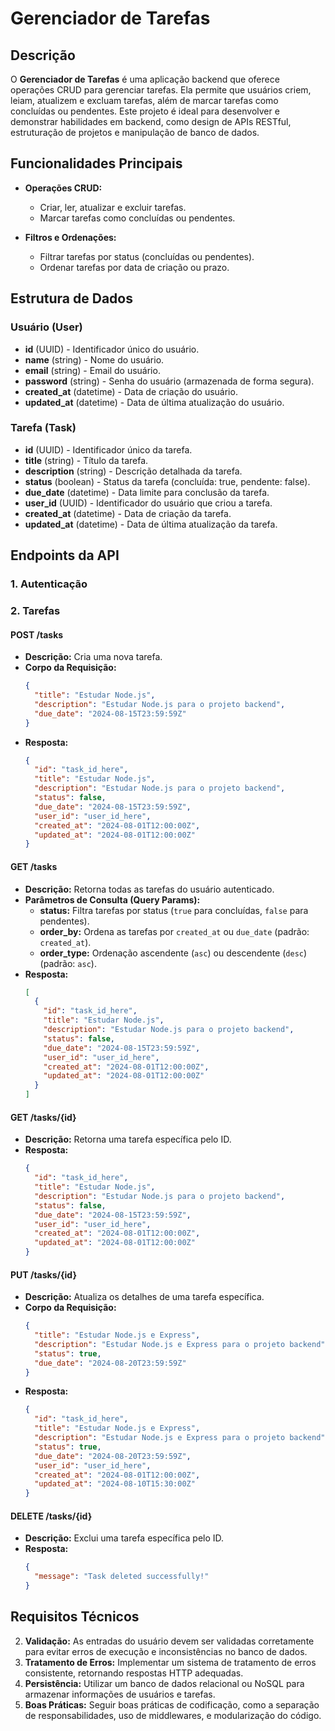 # Gerenciador de Tarefas

## Descrição
O **Gerenciador de Tarefas** é uma aplicação backend que oferece operações CRUD para gerenciar tarefas. Ela permite que usuários criem, leiam, atualizem e excluam tarefas, além de marcar tarefas como concluídas ou pendentes. Este projeto é ideal para desenvolver e demonstrar habilidades em backend, como design de APIs RESTful, estruturação de projetos e manipulação de banco de dados.

## Funcionalidades Principais

- **Operações CRUD:**
  - Criar, ler, atualizar e excluir tarefas.
  - Marcar tarefas como concluídas ou pendentes.
  
- **Filtros e Ordenações:**
  - Filtrar tarefas por status (concluídas ou pendentes).
  - Ordenar tarefas por data de criação ou prazo.

## Estrutura de Dados

### Usuário (User)
- **id** (UUID) - Identificador único do usuário.
- **name** (string) - Nome do usuário.
- **email** (string) - Email do usuário.
- **password** (string) - Senha do usuário (armazenada de forma segura).
- **created_at** (datetime) - Data de criação do usuário.
- **updated_at** (datetime) - Data de última atualização do usuário.

### Tarefa (Task)
- **id** (UUID) - Identificador único da tarefa.
- **title** (string) - Título da tarefa.
- **description** (string) - Descrição detalhada da tarefa.
- **status** (boolean) - Status da tarefa (concluída: true, pendente: false).
- **due_date** (datetime) - Data limite para conclusão da tarefa.
- **user_id** (UUID) - Identificador do usuário que criou a tarefa.
- **created_at** (datetime) - Data de criação da tarefa.
- **updated_at** (datetime) - Data de última atualização da tarefa.

## Endpoints da API

### 1. Autenticação

### 2. Tarefas

#### POST /tasks
- **Descrição:** Cria uma nova tarefa.
- **Corpo da Requisição:**
  ```json
  {
    "title": "Estudar Node.js",
    "description": "Estudar Node.js para o projeto backend",
    "due_date": "2024-08-15T23:59:59Z"
  }
  ```
- **Resposta:**
  ```json
  {
    "id": "task_id_here",
    "title": "Estudar Node.js",
    "description": "Estudar Node.js para o projeto backend",
    "status": false,
    "due_date": "2024-08-15T23:59:59Z",
    "user_id": "user_id_here",
    "created_at": "2024-08-01T12:00:00Z",
    "updated_at": "2024-08-01T12:00:00Z"
  }
  ```

#### GET /tasks
- **Descrição:** Retorna todas as tarefas do usuário autenticado.
- **Parâmetros de Consulta (Query Params):**
  - **status:** Filtra tarefas por status (`true` para concluídas, `false` para pendentes).
  - **order_by:** Ordena as tarefas por `created_at` ou `due_date` (padrão: `created_at`).
  - **order_type:** Ordenação ascendente (`asc`) ou descendente (`desc`) (padrão: `asc`).
- **Resposta:**
  ```json
  [
    {
      "id": "task_id_here",
      "title": "Estudar Node.js",
      "description": "Estudar Node.js para o projeto backend",
      "status": false,
      "due_date": "2024-08-15T23:59:59Z",
      "user_id": "user_id_here",
      "created_at": "2024-08-01T12:00:00Z",
      "updated_at": "2024-08-01T12:00:00Z"
    }
  ]
  ```

#### GET /tasks/{id}
- **Descrição:** Retorna uma tarefa específica pelo ID.
- **Resposta:**
  ```json
  {
    "id": "task_id_here",
    "title": "Estudar Node.js",
    "description": "Estudar Node.js para o projeto backend",
    "status": false,
    "due_date": "2024-08-15T23:59:59Z",
    "user_id": "user_id_here",
    "created_at": "2024-08-01T12:00:00Z",
    "updated_at": "2024-08-01T12:00:00Z"
  }
  ```

#### PUT /tasks/{id}
- **Descrição:** Atualiza os detalhes de uma tarefa específica.
- **Corpo da Requisição:**
  ```json
  {
    "title": "Estudar Node.js e Express",
    "description": "Estudar Node.js e Express para o projeto backend",
    "status": true,
    "due_date": "2024-08-20T23:59:59Z"
  }
  ```
- **Resposta:**
  ```json
  {
    "id": "task_id_here",
    "title": "Estudar Node.js e Express",
    "description": "Estudar Node.js e Express para o projeto backend",
    "status": true,
    "due_date": "2024-08-20T23:59:59Z",
    "user_id": "user_id_here",
    "created_at": "2024-08-01T12:00:00Z",
    "updated_at": "2024-08-10T15:30:00Z"
  }
  ```

#### DELETE /tasks/{id}
- **Descrição:** Exclui uma tarefa específica pelo ID.
- **Resposta:**
  ```json
  {
    "message": "Task deleted successfully!"
  }
  ```

## Requisitos Técnicos
2. **Validação:** As entradas do usuário devem ser validadas corretamente para evitar erros de execução e inconsistências no banco de dados.
3. **Tratamento de Erros:** Implementar um sistema de tratamento de erros consistente, retornando respostas HTTP adequadas.
4. **Persistência:** Utilizar um banco de dados relacional ou NoSQL para armazenar informações de usuários e tarefas.
5. **Boas Práticas:** Seguir boas práticas de codificação, como a separação de responsabilidades, uso de middlewares, e modularização do código.